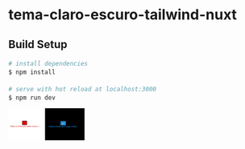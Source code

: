 # tema-claro-escuro-tailwind-nuxt

## Build Setup

```bash
# install dependencies
$ npm install

# serve with hot reload at localhost:3000
$ npm run dev
```
<img src="https://github.com/Samanosukeh/tema-claro-escuro-tailwind-nuxt/blob/master/tema_escuro_claro.png" width="30%" height="30%">
